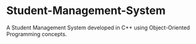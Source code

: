 # Student-Management-System
A Student Management System developed in C++ using Object-Oriented Programming concepts.
